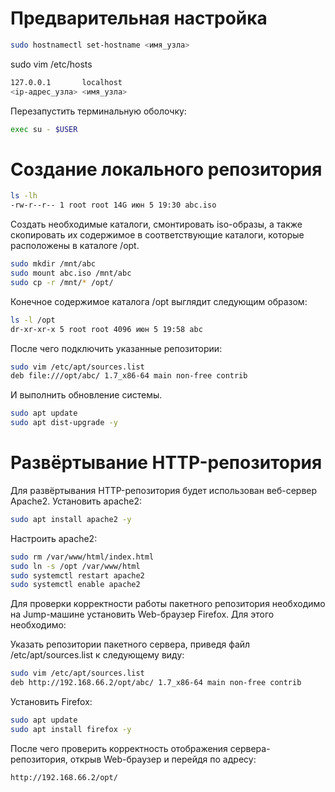 # Предварительная настройка

```bash
sudo hostnamectl set-hostname <имя_узла>
```
sudo vim /etc/hosts
```bash
127.0.0.1       localhost
<ip-адрес_узла> <имя_узла>
```

Перезапустить терминальную оболочку:
```bash
exec su - $USER
```

# Создание локального репозитория

```bash
ls -lh
-rw-r--r-- 1 root root 14G июн 5 19:30 abc.iso
```

Создать необходимые каталоги, смонтировать iso-образы, а также скопировать их содержимое в
соответствующие каталоги, которые расположены в каталоге /opt.
```bash
sudo mkdir /mnt/abc
sudo mount abc.iso /mnt/abc
sudo cp -r /mnt/* /opt/
```


Конечное содержимое каталога /opt выглядит следующим образом:
```bash
ls -l /opt
dr-xr-xr-x 5 root root 4096 июн 5 19:58 abc
```

После чего подключить указанные репозитории:
```bash
sudo vim /etc/apt/sources.list
deb file:///opt/abc/ 1.7_x86-64 main non-free contrib
```

И выполнить обновление системы.
```bash
sudo apt update
sudo apt dist-upgrade -y
```

# Развёртывание HTTP-репозитория

Для развёртывания HTTP-репозитория будет использован веб-сервер Apache2.
Установить apache2:
```bash
sudo apt install apache2 -y
```

Настроить apache2:
```bash
sudo rm /var/www/html/index.html
sudo ln -s /opt /var/www/html
sudo systemctl restart apache2
sudo systemctl enable apache2
```

Для проверки корректности работы пакетного репозитория необходимо на Jump-машине установить Web-браузер Firefox.
Для этого необходимо:

Указать репозитории пакетного сервера, приведя файл /etc/apt/sources.list к следующему виду:
```bash
sudo vim /etc/apt/sources.list
deb http://192.168.66.2/opt/abc/ 1.7_x86-64 main non-free contrib
```

Установить Firefox:
```bash
sudo apt update
sudo apt install firefox -y
```

После чего проверить корректность отображения сервера-репозитория, открыв Web-браузер и перейдя по адресу:
```bash
http://192.168.66.2/opt/
```
